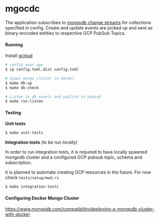 mgocdc
===

The application subscribes to [mongodb change streams](https://www.mongodb.com/docs/manual/changeStreams/) for collections specified in config.
Create and update events are picked up and sent as binary-encoded entities to respective GCP PubSub Topics.

#### Running

Install [gcloud](https://cloud.google.com/sdk/docs/install)

```sh
# config your app
$ cp config.toml.dist config.toml

# Spawn mongo cluster in docker
$ make db-up
$ make db-check

# Listen to db events and publish to pubsub
$ make run-listen
```

#### Testing

**Unit tests**

```sh
$ make unit-tests
```

**Integration tests** _(to be run locally)_

In order to run integration tests, it is required to have locally spawned mongodb cluster
and a configured GCP pubsub topic, schema and subscription.

It is planned to automate creating GCP resources in the future. For now check `tests/setup/mod.rs`

```sh
$ make integration-tests
```

#### Configuring Docker Mongo Cluster
https://www.mongodb.com/compatibility/deploying-a-mongodb-cluster-with-docker
